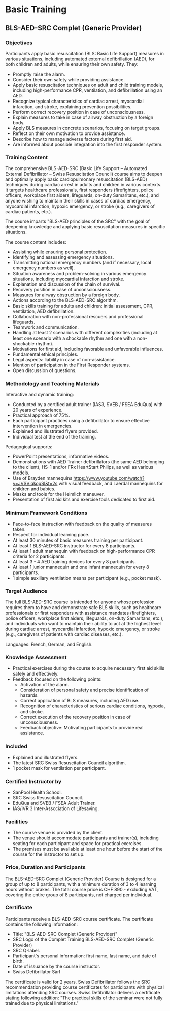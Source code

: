 # Basic Training

## BLS-AED-SRC Complet (Generic Provider)

### Objectives

Participants apply basic resuscitation (BLS: Basic Life Support) measures in various situations, including automated external defibrillation (AED), for both children and adults, while ensuring their own safety. They:

- Promptly raise the alarm.
- Consider their own safety while providing assistance.
- Apply basic resuscitation techniques on adult and child training models, including high-performance CPR, ventilation, and defibrillation using an AED.
- Recognize typical characteristics of cardiac arrest, myocardial infarction, and stroke, explaining prevention possibilities.
- Perform correct recovery position in case of unconsciousness.
- Explain measures to take in case of airway obstruction by a foreign body.
- Apply BLS measures in concrete scenarios, focusing on target groups.
- Reflect on their own motivation to provide assistance.
- Describe how to manage adverse factors during first aid.
- Are informed about possible integration into the first responder system.

### Training Content

The comprehensive BLS-AED-SRC (Basic Life Support – Automated External Defibrillator – Swiss Resuscitation Council) course aims to deepen and optimally apply basic cardiopulmonary resuscitation (BLS-AED) techniques during cardiac arrest in adults and children in various contexts. It targets healthcare professionals, first responders (firefighters, police officers, workplace first aiders, lifeguards, on-duty Samaritans, etc.), and anyone wishing to maintain their skills in cases of cardiac emergency, myocardial infarction, hypoxic emergency, or stroke (e.g., caregivers of cardiac patients, etc.).

The course imparts "BLS-AED principles of the SRC" with the goal of deepening knowledge and applying basic resuscitation measures in specific situations.

The course content includes:

- Assisting while ensuring personal protection.
- Identifying and assessing emergency situations.
- Transmitting national emergency numbers (and if necessary, local emergency numbers as well).
- Situation awareness and problem-solving in various emergency situations, including myocardial infarction and stroke.
- Explanation and discussion of the chain of survival.
- Recovery position in case of unconsciousness.
- Measures for airway obstruction by a foreign body.
- Actions according to the BLS-AED-SRC algorithm.
- Basic skills training for adults and children: initial assessment, CPR, ventilation, AED defibrillation.
- Collaboration with non-professional rescuers and professional lifeguards.
- Teamwork and communication.
- Handling at least 2 scenarios with different complexities (including at least one scenario with a shockable rhythm and one with a non-shockable rhythm).
- Motivations for first aid, including favorable and unfavorable influences.
- Fundamental ethical principles.
- Legal aspects: liability in case of non-assistance.
- Mention of participation in the First Responder systems.
- Open discussion of questions.

### Methodology and Teaching Materials

Interactive and dynamic training:

- Conducted by a certified adult trainer (IAS3, SVEB / FSEA EduQua) with 20 years of experience.
- Practical approach of 75%.
- Each participant practices using a defibrillator to ensure effective intervention in emergencies.
- Explained and illustrated flyers provided.
- Individual test at the end of the training.

Pedagogical supports:

- PowerPoint presentations, informative videos.
- Demonstrations with AED Trainer defibrillators (the same AED belonging to the client), HS-1 and/or FRx HeartStart Philips, as well as various models.
- Use of Brayden mannequins https://www.youtube.com/watch?v=JVSViqkogSI&t=2s with visual feedback, and Laerdal mannequins for children and babies.
- Masks and tools for the Heimlich maneuver.
- Presentation of first aid kits and exercise tools dedicated to first aid.

### Minimum Framework Conditions

- Face-to-face instruction with feedback on the quality of measures taken.
- Respect for individual learning pace.
- At least 30 minutes of basic measures training per participant.
- At least 1 BLS-AED-SRC instructor for every 8 participants.
- At least 1 adult mannequin with feedback on high-performance CPR criteria for 2 participants.
- At least 3 - 4 AED training devices for every 8 participants.
- At least 1 junior mannequin and one infant mannequin for every 8 participants.
- 1 simple auxiliary ventilation means per participant (e.g., pocket mask).

### Target Audience

The full BLS-AED-SRC course is intended for anyone whose profession requires them to have and demonstrate safe BLS skills, such as healthcare professionals or first responders with assistance mandates (firefighters, police officers, workplace first aiders, lifeguards, on-duty Samaritans, etc.), and individuals who want to maintain their ability to act at the highest level during cardiac arrest, myocardial infarction, hypoxic emergency, or stroke (e.g., caregivers of patients with cardiac diseases, etc.).

Languages: French, German, and English.

### Knowledge Assessment

- Practical exercises during the course to acquire necessary first aid skills safely and effectively.
- Feedback focused on the following points:
  - Activation of the alarm.
  - Consideration of personal safety and precise identification of hazards.
  - Correct application of BLS measures, including AED use.
  - Recognition of characteristics of serious cardiac conditions, hypoxia, and stroke.
  - Correct execution of the recovery position in case of unconsciousness.
  - Feedback objective: Motivating participants to provide real assistance.

### Included

- Explained and illustrated flyers.
- The latest SRC Swiss Resuscitation Council algorithm.
- 1 pocket mask for ventilation per participant.

### Certified Instructor by

- SanPool Health School.
- SRC Swiss Resuscitation Council.
- EduQua and SVEB / FSEA Adult Trainer.
- IAS/IVR 3 Inter-Association of Lifesaving.

### Facilities

- The course venue is provided by the client.
- The venue should accommodate participants and trainer(s), including seating for each participant and space for practical exercises.
- The premises must be available at least one hour before the start of the course for the instructor to set up.

### Price, Duration and Participants

The BLS-AED-SRC Complet (Generic Provider) Course is designed for a group of up to 8 participants, with a minimum duration of 3 to 4 learning hours without brakes. The total course price is CHF 890.- excluding VAT, covering the entire group of 8 participants, not charged per individual.

### Certificate

Participants receive a BLS-AED-SRC course certificate. The certificate contains the following information:

- Title: "BLS-AED-SRC Complet (Generic Provider)"
- SRC Logo of the Complet Training BLS-AED-SRC Complet (Generic Provider)
- SRC Q-label.
- Participant's personal information: first name, last name, and date of birth.
- Date of issuance by the course instructor.
- Swiss Defibrillator Sàrl

The certificate is valid for 2 years. Swiss Defibrillator follows the SRC recommendation providing course certificates for participants with physical limitations attending SRC courses. Swiss Defibrillator delivers a certificate stating following addition: "The practical skills of the seminar were not fully trained due to physical limitations."
